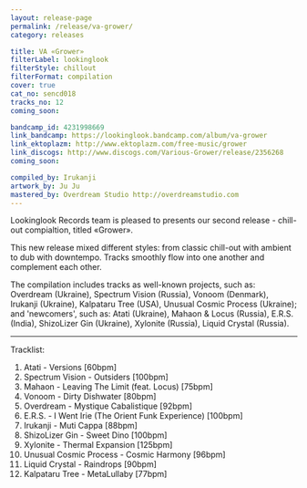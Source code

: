 ```yaml
---
layout: release-page
permalink: /release/va-grower/
category: releases

title: VA «Grower»
filterLabel: lookinglook
filterStyle: chillout
filterFormat: compilation
cover: true
cat_no: sencd018
tracks_no: 12
coming_soon: 

bandcamp_id: 4231998669
link_bandcamp: https://lookinglook.bandcamp.com/album/va-grower
link_ektoplazm: http://www.ektoplazm.com/free-music/grower
link_discogs: http://www.discogs.com/Various-Grower/release/2356268
coming_soon: 

compiled_by: Irukanji
artwork_by: Ju Ju
mastered_by: Overdream Studio http://overdreamstudio.com
---
```


Lookinglook Records team is pleased to presents our second release - chill-out compialtion, titled «Grower».

This new release mixed different styles: from classic chill-out with ambient to dub with downtempo. Tracks smoothly flow into one another and complement each other.

The compilation includes tracks as well-known projects, such as: Overdream (Ukraine), Spectrum Vision (Russia), Vonoom (Denmark), Irukanji (Ukraine), Kalpataru Tree (USA), Unusual Cosmic Process (Ukraine); and 'newcomers', such as: Atati (Ukraine), Mahaon & Locus (Russia), E.R.S. (India), ShizoLizer Gin (Ukraine), Xylonite (Russia), Liquid Crystal (Russia).

---
Tracklist:

01. Atati - Versions [60bpm]
02. Spectrum Vision - Outsiders [100bpm]
03. Mahaon - Leaving The Limit (feat. Locus) [75bpm]
04. Vonoom - Dirty Dishwater [80bpm]
05. Overdream - Mystique Cabalistique [92bpm]
06. E.R.S. - I Went Irie (The Orient Funk Experience) [100bpm]
07. Irukanji - Muti Cappa [88bpm]
08. ShizoLizer Gin - Sweet Dino [100bpm]
09. Xylonite - Thermal Expansion [125bpm]
10. Unusual Cosmic Process - Cosmic Harmony [96bpm]
11. Liquid Crystal - Raindrops [90bpm]
12. Kalpataru Tree - MetaLullaby [77bpm]
